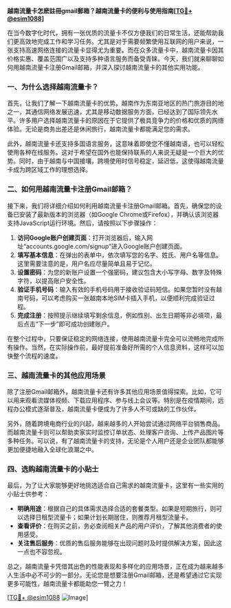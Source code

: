 **越南流量卡怎麽註冊gmail郵箱？越南流量卡的便利与使用指南[[TG💪+ @esim1088](https://t.me/s/esim1088)]**

在当今数字化时代，拥有一张优质的流量卡不仅方便我们的日常生活，还能帮助我们更高效地完成工作和学习任务。尤其是对于需要频繁使用互联网的用户来说，一张支持高速网络连接的流量卡显得尤为重要。而在众多流量卡中，越南流量卡因其价格实惠、覆盖范围广以及支持多种语言服务而备受青睐。今天，我们就来聊聊如何用越南流量卡注册Gmail邮箱，并深入探讨越南流量卡的其他实用功能。

### 一、为什么选择越南流量卡？

首先，让我们了解一下越南流量卡的优势。越南作为东南亚地区的热门旅游目的地之一，其通信网络发展迅速，尤其是移动数据服务方面，已经达到了国际领先水平。许多用户选择越南流量卡的原因在于它提供了极具竞争力的价格和优质的网络体验。无论是商务出差还是休闲旅行，越南流量卡都能满足您的需求。

此外，越南流量卡还支持多国语言服务，这意味着即使您不懂越南语，也可以轻松使用各种在线服务。这对于希望在国外也能保持联系的人来说无疑是一个巨大的优势。同时，由于越南与中国接壤，跨境使用时信号稳定，延迟低，这使得越南流量卡成为跨区域工作的理想选择。

### 二、如何用越南流量卡注册Gmail邮箱？

接下来，我们将详细介绍如何利用越南流量卡注册Gmail邮箱。首先，确保您的设备已安装了最新版本的浏览器（如Google Chrome或Firefox），并确认该浏览器支持JavaScript运行环境。然后，请按照以下步骤操作：

1. **访问Google账户创建页面**：打开浏览器后，输入网址“accounts.google.com/signup”进入Google账户创建页面。
2. **填写基本信息**：在弹出的表单中，依次填写您的名字、姓氏、用户名等信息。这里需要注意的是，用户名应尽量简单且易于记忆。
3. **设置密码**：为您的新账户设置一个强密码，建议包含大小写字母、数字及特殊字符，以提高账户安全性。
4. **验证手机号码**：输入有效的手机号码用于接收验证码短信。如果您暂时没有越南号码，可以考虑购买一张越南本地SIM卡插入手机，以便顺利完成验证过程。
5. **完成注册**：按照提示继续填写剩余信息，例如性别、出生日期等非必填项，最后点击“下一步”即可成功创建账户。

在整个过程中，只要保证稳定的网络连接，使用越南流量卡完全可以流畅地完成所有操作。当然，在实际操作前，最好提前准备好所需的个人信息资料，这样可以加快整个流程的速度。

### 三、越南流量卡的其他应用场景

除了注册Gmail邮箱外，越南流量卡还有许多其他应用场景值得探索。比如，它可以用来观看流媒体视频、下载应用程序、参与线上会议等。特别是在疫情期间，远程办公模式逐渐普及，越南流量卡便成为了许多人不可或缺的工作伙伴。

另外，随着跨境电商行业的兴起，越来越多的人开始尝试通过网络平台销售商品。而越南流量卡则可以帮助卖家实时监控订单状态、处理客户咨询、上传产品图片等多种任务。可以说，有了越南流量卡的支持，无论是个人用户还是企业团队都能够更加便捷地融入全球化浪潮之中。

### 四、选购越南流量卡的小贴士

最后，为了让大家能够更好地挑选适合自己需求的越南流量卡，这里有一些实用的小贴士供参考：

- **明确用途**：根据自己的具体需求选择合适的套餐类型。如果是短期旅行，则可以选择日租型流量卡；如果计划长期居住，则推荐月租型流量卡。
- **查看评价**：在购买之前，务必查阅相关产品的用户评价，了解其他消费者的使用感受。
- **关注售后服务**：优质的售后服务能够在出现问题时及时提供解决方案，因此这一点也不容忽视。

总之，越南流量卡凭借其出色的性能表现和多样化的应用场景，正在成为越来越多人生活中必不可少的一部分。无论您是想要注册Gmail邮箱，还是希望通过它实现更多可能性，越南流量卡都能助您一臂之力！

[[TG💪+ @esim1088](https://t.me/s/esim1088) ![Image](https://i.postimg.cc/4NQfJmqS/Snipaste-2025-05-13-00-14-12.png)]